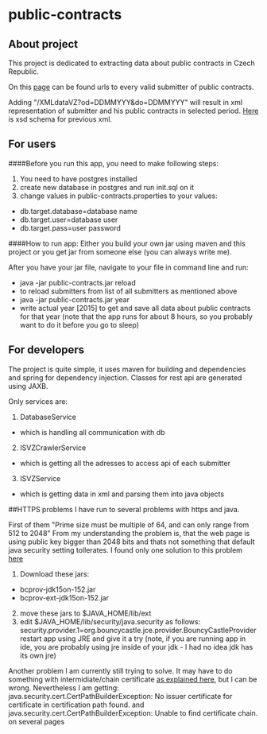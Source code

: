 # public-contracts

## About project
This project is dedicated to extracting data about public contracts in Czech Republic.

On this [page](https://vestnikverejnychzakazek.cz/cs/Searching/ShowPublicPublisherProfiles) can be found urls to every valid submitter of public contracts.

Adding "/XMLdataVZ?od=DDMMYYY&do=DDMMYYY" will result in xml representation of submitter and his public contracts in selected period.
[Here](https://vestnikverejnychzakazek.cz/cs/PublishAForm/XMLInterfaceForISVZUS) is xsd schema for previous xml.

## For users
####Before you run this app, you need to make following steps:

1. You need to have postgres installed
2. create new database in postgres and run init.sql on it
3. change values in public-contracts.properties to your values:
 * db.target.database=database name
 * db.target.user=database user
 * db.target.pass=user password

####How to run app:
Either you build your own jar using maven and this project or you get jar from someone else (you can always write me).

After you have your jar file, navigate to your file in command line and run:
* java -jar public-contracts.jar reload
 * to reload submitters from list of all submitters as mentioned above
* java -jar public-contracts.jar year
 * write actual year [2015] to get and save all data about public contracts for that year (note that the app runs for about 8 hours, so you probably want to do it before you go to sleep)

## For developers
The project is quite simple, it uses maven for building and dependencies and spring for dependency injection.
Classes for rest api are generated using JAXB.

Only services are:

1. DatabaseService
 * which is handling all communication with db
2. ISVZCrawlerService
 * which is getting all the adresses to access api of each submitter
3. ISVZService
 * which is getting data in xml and parsing them into java objects

##HTTPS problems
I have run to several problems with https and java.

First of them "Prime size must be multiple of 64, and can only range from 512 to 2048"
From my understanding the problem is, that the web page is using public key bigger than 2048 bits and thats not something that default java security setting tollerates.
I found only one solution to this problem [here](http://stackoverflow.com/questions/6851461/java-why-does-ssl-handshake-give-could-not-generate-dh-keypair-exception)

1. Download these jars:
 * bcprov-jdk15on-152.jar
 * bcprov-ext-jdk15on-152.jar
2. move these jars to $JAVA_HOME/lib/ext
3. edit $JAVA_HOME/lib/security/java.security as follows: security.provider.1=org.bouncycastle.jce.provider.BouncyCastleProvider
restart app using JRE and give it a try
(note, if you are running app in ide, you are probably using jre inside of your jdk - I had no idea jdk has its own jre)

Another problem I am currently still trying to solve. It may have to do something with intermidiate/chain certificate [as explained here](https://www.sslshopper.com/ssl-checker.html#hostname=https://veza.cz/Contracts.aspx/1087/XMLdataVZ?od=01012015&do=01012016), but I can be wrong. Nevertheless I am getting:
java.security.cert.CertPathBuilderException: No issuer certificate for certificate in certification path found.
and
java.security.cert.CertPathBuilderException: Unable to find certificate chain.
on several pages


 


